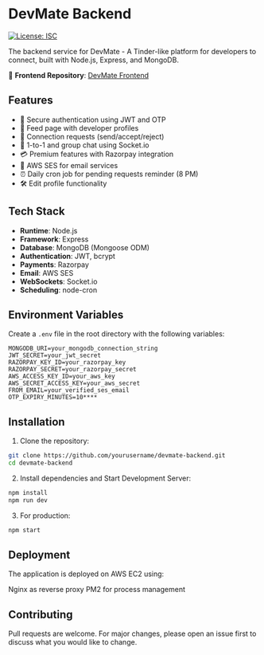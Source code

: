 # DevMate Backend

[![License: ISC](https://img.shields.io/badge/License-ISC-blue.svg)](https://opensource.org/licenses/ISC)

The backend service for DevMate - A Tinder-like platform for developers to connect, built with Node.js, Express, and MongoDB.

🔗 **Frontend Repository**: [DevMate Frontend](https://github.com/yourusername/devmate-frontend)

## Features

- 🔐 Secure authentication using JWT and OTP
- 📄 Feed page with developer profiles
- 🤝 Connection requests (send/accept/reject)
- 💬 1-to-1 and group chat using Socket.io
- 💳 Premium features with Razorpay integration
- 📧 AWS SES for email services
- ⏰ Daily cron job for pending requests reminder (8 PM)
- 🛠 Edit profile functionality

## Tech Stack

- **Runtime**: Node.js
- **Framework**: Express
- **Database**: MongoDB (Mongoose ODM)
- **Authentication**: JWT, bcrypt
- **Payments**: Razorpay
- **Email**: AWS SES
- **WebSockets**: Socket.io
- **Scheduling**: node-cron

## Environment Variables

Create a `.env` file in the root directory with the following variables:

```env
MONGODB_URI=your_mongodb_connection_string
JWT_SECRET=your_jwt_secret
RAZORPAY_KEY_ID=your_razorpay_key
RAZORPAY_SECRET=your_razorpay_secret
AWS_ACCESS_KEY_ID=your_aws_key
AWS_SECRET_ACCESS_KEY=your_aws_secret
FROM_EMAIL=your_verified_ses_email
OTP_EXPIRY_MINUTES=10****
```

## Installation

1. Clone the repository:
```bash
git clone https://github.com/yourusername/devmate-backend.git
cd devmate-backend
```
2. Install dependencies and Start Development Server:
```bash
npm install
npm run dev
```
3. For production:
```bash
npm start
```

## Deployment
The application is deployed on AWS EC2 using:

Nginx as reverse proxy
PM2 for process management

## Contributing
Pull requests are welcome. For major changes, please open an issue first to discuss what you would like to change.
